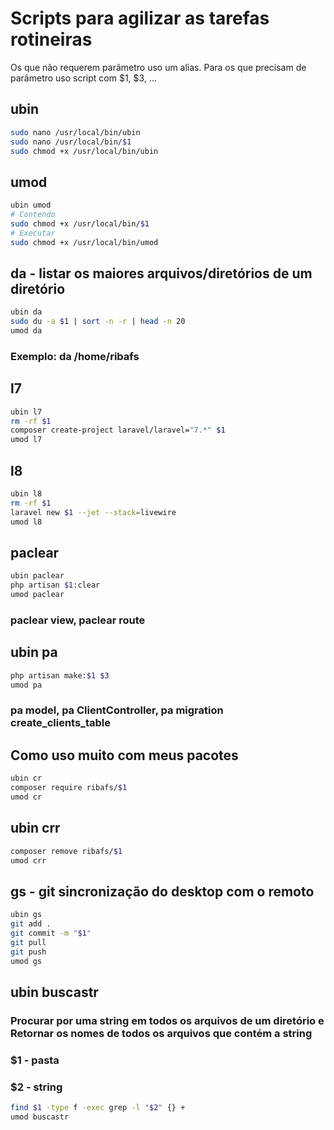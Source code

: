 # Scripts para agilizar as tarefas rotineiras

Os que não requerem parâmetro uso um alias. Para os que precisam de parâmetro uso script com $1, $3, ...

## ubin
```bash 
sudo nano /usr/local/bin/ubin
sudo nano /usr/local/bin/$1
sudo chmod +x /usr/local/bin/ubin
```
## umod
```bash
ubin umod
# Contendo
sudo chmod +x /usr/local/bin/$1
# Executar
sudo chmod +x /usr/local/bin/umod
```

## da - listar os maiores arquivos/diretórios de um diretório
```bash
ubin da
sudo du -a $1 | sort -n -r | head -n 20
umod da
```
### Exemplo: da /home/ribafs

## l7
```bash
ubin l7
rm -rf $1
composer create-project laravel/laravel="7.*" $1
umod l7
```
## l8
```bash
ubin l8
rm -rf $1
laravel new $1 --jet --stack=livewire
umod l8
```
## paclear
```bash
ubin paclear
php artisan $1:clear
umod paclear
```
### paclear view, paclear route

## ubin pa
```bash
php artisan make:$1 $3
umod pa
```
### pa model, pa ClientController, pa migration create_clients_table

## Como uso muito com meus pacotes
```bash
ubin cr
composer require ribafs/$1
umod cr
```
## ubin crr
```bash
composer remove ribafs/$1
umod crr
```
## gs - git sincronização do desktop com o remoto
```bash
ubin gs
git add .
git commit -m "$1"
git pull
git push
umod gs
```
## ubin buscastr
### Procurar por uma string em todos os arquivos de um diretório e Retornar os nomes de todos os arquivos que contém a string
### $1 - pasta
### $2 - string
```bash
find $1 -type f -exec grep -l "$2" {} +
umod buscastr
```
